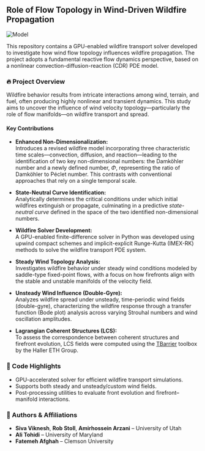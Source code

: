 ## Role of Flow Topology in Wind-Driven Wildfire Propagation

![Model](https://github.com/siva-viknesh/Wildland_Fire_Dynamics/blob/main/0_Scaling_Analysis/Scaling_analysis.jpg)

This repository contains a GPU-enabled wildfire transport solver developed to investigate how wind flow topology influences wildfire propagation. The project adopts a fundamental reactive flow dynamics perspective, based on a nonlinear convection-diffusion-reaction (CDR) PDE model.

### 🔥 Project Overview

Wildfire behavior results from intricate interactions among wind, terrain, and fuel, often producing highly nonlinear and transient dynamics. This study aims to uncover the influence of wind velocity topology—particularly the role of flow manifolds—on wildfire transport and spread.

#### Key Contributions

- **Enhanced Non-Dimensionalization:**  
  Introduces a revised wildfire model incorporating three characteristic time scales—convection, diffusion, and reaction—leading to the identification of two key non-dimensional numbers: the Damköhler number and a newly defined number, $\Phi$, representing the ratio of Damköhler to Péclet number. This contrasts with conventional approaches that rely on a single temporal scale.

- **State-Neutral Curve Identification:**  
  Analytically determines the critical conditions under which initial wildfires extinguish or propagate, culminating in a predictive *state-neutral curve* defined in the space of the two identified non-dimensional numbers.

- **Wildfire Solver Development:**  
  A GPU-enabled finite-difference solver in Python was developed using upwind compact schemes and implicit-explicit Runge-Kutta (IMEX-RK) methods to solve the wildfire transport PDE system.

- **Steady Wind Topology Analysis:**  
  Investigates wildfire behavior under steady wind conditions modeled by saddle-type fixed-point flows, with a focus on how firefronts align with the stable and unstable manifolds of the velocity field.

- **Unsteady Wind Influence (Double-Gyre):**  
  Analyzes wildfire spread under unsteady, time-periodic wind fields (double-gyre), characterizing the wildfire response through a transfer function (Bode plot) analysis across varying Strouhal numbers and wind oscillation amplitudes.

- **Lagrangian Coherent Structures (LCS):**  
   To assess the correspondence between coherent structures and firefront evolution, LCS fields were computed using the [TBarrier](https://github.com/haller-group/TBarrier) toolbox by the Haller ETH Group.

### 🚀 Code Highlights

- GPU-accelerated solver for efficient wildfire transport simulations.
- Supports both steady and unsteady/custom wind fields.
- Post-processing utilities to evaluate front evolution and firefront–manifold interactions.

### 👥 Authors & Affiliations

- **Siva Viknesh**, **Rob Stoll**, **Amirhossein Arzani** – University of Utah  
- **Ali Tohidi** – University of Maryland  
- **Fatemeh Afghah** – Clemson University
